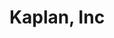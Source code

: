 ---
title: "Kaplan, Inc"
start_date: "2012-11"
end_date: ""
draft: false
slug: "kaplan-inc"
tags: ['test']
---